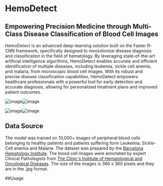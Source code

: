 # **HemoDetect**
## Empowering Precision Medicine through Multi-Class Disease Classification of Blood Cell Images
HemoDetect is an advanced deep-learning solution built on the Faster R-CNN framework, specifically designed to revolutionize disease diagnosis and classification in the field of hematology. By leveraging state-of-the-art artificial intelligence algorithms, HemoDetect enables accurate and efficient identification of multiple diseases, including leukemia, sickle cell anemia, and malaria, from microscopic blood cell images. With its robust and precise disease classification capabilities, HemoDetect empowers healthcare professionals with a powerful tool for early detection and accurate diagnosis, allowing for personalized treatment plans and improved patient outcomes.

![image](https://github.com/muneebelahimalik/HemoDetect/assets/59524535/fd2b0378-156a-44b3-aef7-1d5aeb11c391)![image](https://github.com/muneebelahimalik/HemoDetect/assets/59524535/ba40b324-eea2-4455-92ed-f225ed9bfa6d)

![image](https://github.com/muneebelahimalik/HemoDetect/assets/59524535/13d5b500-ac5a-464b-925e-73d03ae936df)![image](https://github.com/muneebelahimalik/HemoDetect/assets/59524535/f3158f73-28c4-46f4-b0f8-2725f4f980d0)

## Data Source
The model was trained on 10,000+ images of peripheral blood cells belonging to healthy patients and patients suffering form Leukemia, Sickle-Cell anemia and Malaria. The dataset was prepared by the [Barcelona Hematology Institute](https://en.dexeus.com/who-we-are/our-centers/barcelona). The blood cell images were annotated by expert Clinical Pathologists from [The Clínic's Institute of Hematological and Oncological Diseases](https://www.clinicbarcelona.org/en/institute/the-clinics-institute-of-hematological-and-oncological-diseases). The size of the images is 360 x 360 pixels and they are in the .jpg format. 

##Usage




